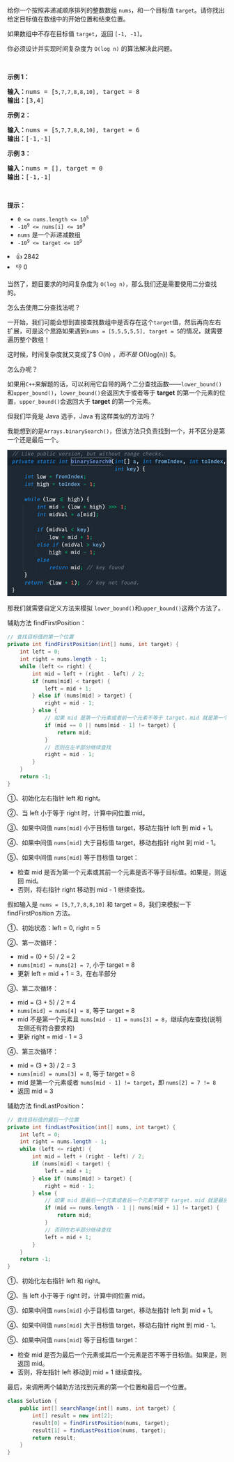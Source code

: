 <p>给你一个按照非递减顺序排列的整数数组 <code>nums</code>，和一个目标值 <code>target</code>。请你找出给定目标值在数组中的开始位置和结束位置。</p>

<p>如果数组中不存在目标值 <code>target</code>，返回&nbsp;<code>[-1, -1]</code>。</p>

<p>你必须设计并实现时间复杂度为&nbsp;<code>O(log n)</code>&nbsp;的算法解决此问题。</p>

<p>&nbsp;</p>

<p><strong>示例 1：</strong></p>

<pre>
<strong>输入：</strong>nums = [<span><code>5,7,7,8,8,10]</code></span>, target = 8
<strong>输出：</strong>[3,4]</pre>

<p><strong>示例&nbsp;2：</strong></p>

<pre>
<strong>输入：</strong>nums = [<span><code>5,7,7,8,8,10]</code></span>, target = 6
<strong>输出：</strong>[-1,-1]</pre>

<p><strong>示例 3：</strong></p>

<pre>
<strong>输入：</strong>nums = [], target = 0
<strong>输出：</strong>[-1,-1]</pre>

<p>&nbsp;</p>

<p><strong>提示：</strong></p>

<ul> 
 <li><code>0 &lt;= nums.length &lt;= 10<sup>5</sup></code></li> 
 <li><code>-10<sup>9</sup>&nbsp;&lt;= nums[i]&nbsp;&lt;= 10<sup>9</sup></code></li> 
 <li><code>nums</code>&nbsp;是一个非递减数组</li> 
 <li><code>-10<sup>9</sup>&nbsp;&lt;= target&nbsp;&lt;= 10<sup>9</sup></code></li> 
</ul>

<div><li>👍 2842</li><li>👎 0</li></div>




当然了，题目要求的时间复杂度为 `O(log n)`，那么我们还是需要使用二分查找的。



怎么去使用二分查找法呢？



一开始，我们可能会想到直接查找数组中是否存在这个`target`值，然后再向左右扩展，可是这个思路如果遇到`nums = [5,5,5,5,5], target = 5`的情况，就需要遍历整个数组！



这时候，时间复杂度就又变成了$ O(n) $，而不是$ O(\log{n}) $。



怎么办呢？



如果用`C++`来解题的话，可以利用它自带的两个二分查找函数——`lower_bound()`和`upper_bound()`，`lower_bound()`会返回大于或者等于 **target** 的第一个元素的位置，`upper_bound()`会返回大于 **target** 的第一个元素。



但我们毕竟是 Java 选手，Java 有这样类似的方法吗？



我能想到的是`Arrays.binarySearch()`，但该方法只负责找到一个，并不区分是第一个还是最后一个。


![img.png](../img/img2.png)


那我们就需要自定义方法来模拟 `lower_bound()`和`upper_bound()`这两个方法了。



辅助方法 findFirstPosition：



```java
// 查找目标值的第一个位置
private int findFirstPosition(int[] nums, int target) {
    int left = 0;
    int right = nums.length - 1;
    while (left <= right) {
        int mid = left + (right - left) / 2;
        if (nums[mid] < target) {
            left = mid + 1;
        } else if (nums[mid] > target) {
            right = mid - 1;
        } else {
            // 如果 mid 是第一个元素或者前一个元素不等于 target，mid 就是第一个位置
            if (mid == 0 || nums[mid - 1] != target) {
                return mid;
            }
            // 否则在左半部分继续查找
            right = mid - 1;
        }
    }
    return -1;
}
```



①、初始化左右指针 left 和 right。



②、当 left 小于等于 right 时，计算中间位置 mid。



③、如果中间值 `nums[mid]` 小于目标值 target，移动左指针 left 到 mid + 1。



④、如果中间值 `nums[mid]` 大于目标值 target，移动右指针 right 到 mid - 1。



⑤、如果中间值 `nums[mid]` 等于目标值 target：



+ 检查 mid 是否为第一个元素或其前一个元素是否不等于目标值。如果是，则返回 mid。
+ 否则，将右指针 right 移动到 mid - 1 继续查找。



假如输入是 `nums = [5,7,7,8,8,10]` 和 target = 8，我们来模拟一下 findFirstPosition 方法。



①、初始状态：left = 0, right = 5



②、第一次循环：



+ mid = (0 + 5) / 2 = 2
+ `nums[mid] = nums[2] = 7`, 小于 target = 8
+ 更新 left = mid + 1 = 3，在右半部分



③、第二次循环：



+ mid = (3 + 5) / 2 = 4
+ `nums[mid] = nums[4] = 8`, 等于 target = 8
+ mid 不是第一个元素且 `nums[mid - 1] = nums[3] = 8`，继续向左查找(说明左侧还有符合要求的)
+ 更新 right = mid - 1 = 3



④、第三次循环：



+ mid = (3 + 3) / 2 = 3
+ `nums[mid] = nums[3] = 8`, 等于 target = 8
+ mid 是第一个元素或者 `nums[mid - 1] != target`，即 `nums[2] = 7 != 8`
+ 返回 mid = 3



辅助方法 findLastPosition：



```java
// 查找目标值的最后一个位置
private int findLastPosition(int[] nums, int target) {
    int left = 0;
    int right = nums.length - 1;
    while (left <= right) {
        int mid = left + (right - left) / 2;
        if (nums[mid] < target) {
            left = mid + 1;
        } else if (nums[mid] > target) {
            right = mid - 1;
        } else {
            // 如果 mid 是最后一个元素或者后一个元素不等于 target，mid 就是最后一个位置
            if (mid == nums.length - 1 || nums[mid + 1] != target) {
                return mid;
            }
            // 否则在右半部分继续查找
            left = mid + 1;
        }
    }
    return -1;
}
```



①、初始化左右指针 left 和 right。



②、当 left 小于等于 right 时，计算中间位置 mid。



③、如果中间值 `nums[mid]` 小于目标值 target，移动左指针 left 到 mid + 1。



④、如果中间值 `nums[mid]` 大于目标值 target，移动右指针 right 到 mid - 1。



⑤、如果中间值 `nums[mid]` 等于目标值 target：



+ 检查 mid 是否为最后一个元素或其后一个元素是否不等于目标值。如果是，则返回 mid。
+ 否则，将左指针 left 移动到 mid + 1 继续查找。



最后，来调用两个辅助方法找到元素的第一个位置和最后一个位置。



```java
class Solution {
    public int[] searchRange(int[] nums, int target) {
        int[] result = new int[2];
        result[0] = findFirstPosition(nums, target);
        result[1] = findLastPosition(nums, target);
        return result;
    }
}
```